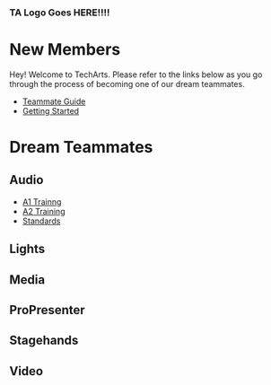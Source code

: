 <!-- TITLE: Welcome to Tech Arts -->
<!-- SUBTITLE: Below, you'll find everything you need whether you're joining our team for the first time or already here! -->

### TA Logo Goes HERE!!!!

# New Members
Hey! Welcome to TechArts. Please refer to the links below as you go through the process of becoming one of our dream teammates.
* [Teammate Guide](/new_members/team_guide)
* [Getting Started](/new_members/getting_started)
# Dream Teammates
## Audio
* [A1 Trainng](/audio/training/a-1/101)
* [A2 Training](/audio/training/a-2/101)
* [Standards](/audio/standards)
## Lights
## Media
## ProPresenter
## Stagehands
## Video